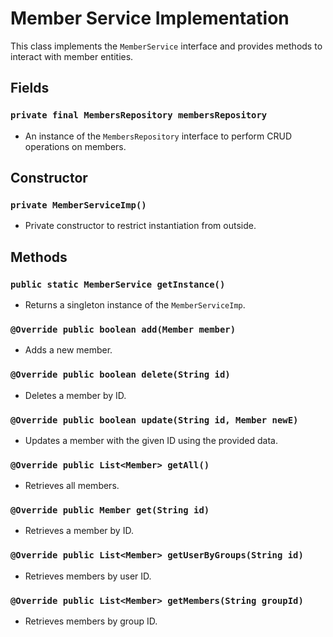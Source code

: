 # Member Service Implementation

This class implements the `MemberService` interface and provides methods to interact with member entities.

## Fields

### `private final MembersRepository membersRepository`

- An instance of the `MembersRepository` interface to perform CRUD operations on members.

## Constructor

### `private MemberServiceImp()`

- Private constructor to restrict instantiation from outside.

## Methods

### `public static MemberService getInstance()`

- Returns a singleton instance of the `MemberServiceImp`.

### `@Override public boolean add(Member member)`

- Adds a new member.

### `@Override public boolean delete(String id)`

- Deletes a member by ID.

### `@Override public boolean update(String id, Member newE)`

- Updates a member with the given ID using the provided data.

### `@Override public List<Member> getAll()`

- Retrieves all members.

### `@Override public Member get(String id)`

- Retrieves a member by ID.

### `@Override public List<Member> getUserByGroups(String id)`

- Retrieves members by user ID.

### `@Override public List<Member> getMembers(String groupId)`

- Retrieves members by group ID.
